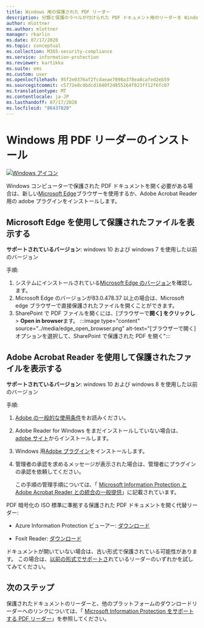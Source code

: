 ```yaml
---
title: Windows 用の保護された PDF リーダー
description: 分類と保護のラベルが付けられた PDF ドキュメント用のリーダーを Windows にインストールする
author: mlottner
ms.author: mlottner
manager: rkarlin
ms.date: 07/17/2020
ms.topic: conceptual
ms.collection: M365-security-compliance
ms.service: information-protection
ms.reviewer: kartikka
ms.suite: ems
ms.custom: user
ms.openlocfilehash: 95f2e0376af2fcdaeae7898a378ea8cafed2eb59
ms.sourcegitcommit: c5772e8c4bdcd1840f2d855264f023ff12f6fc07
ms.translationtype: MT
ms.contentlocale: ja-JP
ms.lasthandoff: 07/17/2020
ms.locfileid: "86437820"
---
```

# <a name="install-a-pdf-reader-for-windows"></a>Windows 用 PDF リーダーのインストール

[![Windows アイコン](../media/develop/windows-icon.png)](https://go.microsoft.com/fwlink/?linkid=2050049)

Windows コンピューターで保護された PDF ドキュメントを開く必要がある場合は、新しい[Microsoft Edge](https://www.microsoft.com/edge?form=MY01BL&OCID=MY01BL)ブラウザーを使用するか、Adobe Acrobat Reader 用の adobe プラグインをインストールします。

## <a name="use-microsoft-edge-to-view-protected-files"></a>Microsoft Edge を使用して保護されたファイルを表示する

**サポートされているバージョン**: windows 10 および windows 7 を使用した以前のバージョン

手順: 

1. システムにインストールされている[Microsoft Edge のバージョン](https://support.microsoft.com/help/4027011/microsoft-edge-find-out-which-version-you-have)を確認します。 
1. Microsoft Edge のバージョンが83.0.478.37 以上の場合は、Microsoft edge ブラウザーで直接保護されたファイルを開くことができます。 
1. SharePoint で PDF ファイルを開くには、[ブラウザーで**開く] をクリックし**  >  **Open in browser**ます。 
:::image type="content" source="../media/edge_open_browser.png" alt-text="[ブラウザーで開く] オプションを選択して、SharePoint で保護された PDF を開く":::


## <a name="use-adobe-acrobat-reader-to-view-protected-files"></a>Adobe Acrobat Reader を使用して保護されたファイルを表示する

**サポートされているバージョン**: windows 10 および windows 8 を使用した以前のバージョン

手順:  

1. [Adobe の一般的な使用条件](https://www.adobe.com/legal/terms.html)をお読みください。

2. Adobe Reader for Windows をまだインストールしていない場合は、 [adobe サイト](https://www.adobe.com/)からインストールします。

3. Windows 用[Adobe プラグイン](https://go.microsoft.com/fwlink/?linkid=2050049)をインストールします。

4. 管理者の承認を求めるメッセージが表示された場合は、管理者にプラグインの承認を依頼してください。
    
    この手順の管理手順については、「 [Microsoft Information Protection と Adobe Acrobat Reader との統合の一般提供](https://techcommunity.microsoft.com/t5/Azure-Information-Protection/General-Availability-of-Adobe-Acrobat-Reader-integration-with/ba-p/298396)」に記載されています。

PDF 暗号化の ISO 標準に準拠する保護された PDF ドキュメントを開く代替リーダー:

- Azure Information Protection ビューアー: [ダウンロード](https://go.microsoft.com/fwlink/?linkid=838993)

- Foxit Reader: [ダウンロード](https://www.foxitsoftware.com/pdf-reader/)


ドキュメントが開いていない場合は、古い形式で保護されている可能性があります。 この場合は、[以前の形式でサポートさ](protected-pdf-readers.md#support-for-previous-formats)れているリーダーのいずれかを試してみてください。

## <a name="next-steps"></a>次のステップ

保護されたドキュメントのリーダーと、他のプラットフォームのダウンロードリーダーへのリンクについては、「 [Microsoft Information Protection をサポートする PDF リーダー](protected-pdf-readers.md)」を参照してください。


